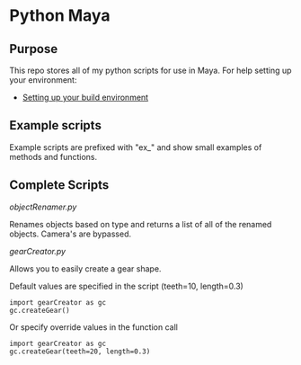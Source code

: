 # Python Maya

## Purpose

This repo stores all of my python scripts for use in Maya.  For help setting up your environment:

- [Setting up your build environment](http://help.autodesk.com/view/MAYAUL/2018/ENU/?guid=__files_Setting_up_your_build_environment_htm)

## Example scripts

Example scripts are prefixed with "ex_" and show small examples of methods and functions.

## Complete Scripts

*objectRenamer.py*

Renames objects based on type and returns a list of all of the renamed objects.
Camera's are bypassed.

*gearCreator.py*

Allows you to easily create a gear shape.

Default values are specified in the script (teeth=10, length=0.3)

```
import gearCreator as gc
gc.createGear()

```

Or specify override values in the function call

```
import gearCreator as gc
gc.createGear(teeth=20, length=0.3)

```
